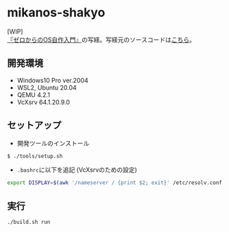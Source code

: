 # mikanos-shakyo

[WIP]  
[『ゼロからのOS自作入門』](https://zero.osdev.jp/)の写経。写経元のソースコードは[こちら](https://github.com/uchan-nos/mikanos)。  

## 開発環境

- Windows10 Pro ver.2004
- WSL2, Ubuntu 20.04
- QEMU 4.2.1
- VcXsrv 64.1.20.9.0

## セットアップ

- 開発ツールのインストール

```bash
$ ./tools/setup.sh
```

- ``.bashrc``に以下を追記 (VcXsrvのための設定)

```bash
export DISPLAY=$(awk '/nameserver / {print $2; exit}' /etc/resolv.conf 2>/dev/null):0
```

## 実行

```bash
./build.sh run
```
